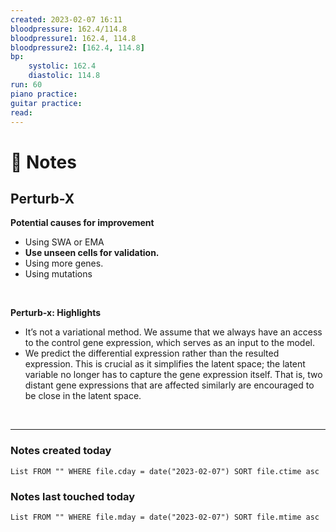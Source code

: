 ```yaml
---
created: 2023-02-07 16:11
bloodpressure: 162.4/114.8
bloodpressure1: 162.4, 114.8
bloodpressure2: [162.4, 114.8]
bp:
    systolic: 162.4
    diastolic: 114.8
run: 60
piano practice: 
guitar practice: 
read: 
---
```






# 📝 Notes

## Perturb-X


**Potential causes for improvement**

* Using SWA or EMA
* **Use unseen cells for validation.**
* Using more genes.
* Using mutations

⠀

**Perturb-x: Highlights**

* It’s not a variational method. We assume that we always have an access to the control gene expression, which serves as an input to the model.
* We predict the differential expression rather than the resulted expression. This is crucial as it simplifies the latent space; the latent variable no longer has to capture the gene expression itself. That is, two distant gene expressions that are affected similarly are encouraged to be close in the latent space.

⠀











---
### Notes created today
```dataview
List FROM "" WHERE file.cday = date("2023-02-07") SORT file.ctime asc
```

### Notes last touched today
```dataview
List FROM "" WHERE file.mday = date("2023-02-07") SORT file.mtime asc
```
